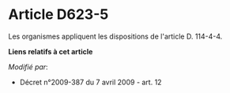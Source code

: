 # Article D623-5

Les organismes appliquent les dispositions de l'article D. 114-4-4.

**Liens relatifs à cet article**

_Modifié par_:

  - Décret n°2009-387 du 7 avril 2009 - art. 12

